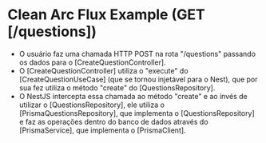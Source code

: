 
# Clean Arc Flux Example (GET [/questions])

- O usuário faz uma chamada HTTP POST na rota "/questions" passando os dados para o [CreateQuestionController].
- O [CreateQuestionController] utiliza o "execute" do [CreateQuestionUseCase] (que se tornou injetável para o Nest), que por sua fez utiliza o método "create" do [QuestionsRepository].
- O NestJS intercepta essa chamada ao método "create" e ao invés de utilizar o [QuestionsRepository], ele utiliza o [PrismaQuestionsRepository], que implementa o [QuestionsRepository] e faz as operações dentro do banco de dados através do [PrismaService], que implementa o [PrismaClient].
